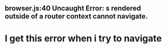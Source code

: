 <!--- Router -->


## browser.js:40 Uncaught Error: <Link>s rendered outside of a router context cannot navigate. 
# I get this error when i try to navigate
